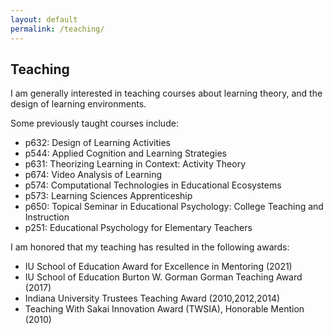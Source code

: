 ```yaml
---
layout: default
permalink: /teaching/
---
```


## Teaching

I am generally interested in teaching courses about learning theory, and the design of learning environments.

Some previously taught courses include:

- p632: Design of Learning Activities
- p544: Applied Cognition and Learning Strategies
- p631: Theorizing Learning in Context: Activity Theory
- p674: Video Analysis of Learning
- p574: Computational Technologies in Educational Ecosystems
- p573: Learning Sciences Apprenticeship
- p650: Topical Seminar in Educational Psychology: College Teaching and Instruction
- p251: Educational Psychology for Elementary Teachers

I am honored that my teaching has resulted in the following awards:

- IU School of Education Award for Excellence in Mentoring (2021)
- IU School of Education Burton W. Gorman Gorman Teaching Award (2017)
- Indiana University Trustees Teaching Award (2010,2012,2014)
- Teaching With Sakai Innovation Award (TWSIA), Honorable Mention (2010)